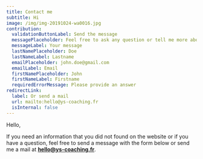 ```yaml
---
title: Contact me
subtitle: Hi
image: /img/img-20191024-wa0016.jpg
contribution:
  validationButtonLabel: Send the message
  messagePlaceholder: Feel free to ask any question or tell me more about you
  messageLabel: Your message
  lastNamePlaceholder: Doe
  lastNameLabel: Lastname
  emailPlaceholder: john.doe@gmail.com
  emailLabel: Email
  firstNamePlaceholder: John
  firstNameLabel: Firstname
  requiredErrorMessage: Please provide an answer
redirectLink:
  label: Or send a mail
  url: mailto:hello@ys-coaching.fr
  isInternal: false
---
```

Hello,

If you need an information that you did not found on the website or if you have a question, feel free to send a message with the form below or send me a mail at **hello@ys-coaching.fr**.